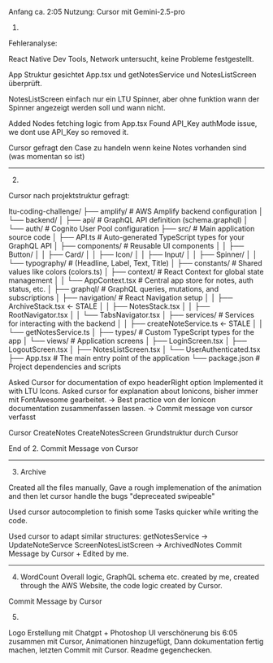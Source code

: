 

Anfang ca. 2:05
Nutzung: Cursor mit Gemini-2.5-pro

1. 

Fehleranalyse: 

React Native Dev Tools, Network untersucht, keine Probleme festgestellt. 

App Struktur gesichtet App.tsx und getNotesService und NotesListScreen überprüft.  

NotesListScreen einfach nur ein LTU Spinner, aber ohne funktion wann der Spinner angezeigt werden soll und wann nicht.

Added Nodes fetching logic from App.tsx
Found API_Key authMode issue, we dont use API_Key so removed it.

Cursor gefragt den Case zu handeln wenn keine Notes vorhanden sind (was momentan so ist)

----------------------------------
2.

Cursor nach projektstruktur gefragt: 

ltu-coding-challenge/
├── amplify/              # AWS Amplify backend configuration
│   └── backend/
│       ├── api/          # GraphQL API definition (schema.graphql)
│       └── auth/         # Cognito User Pool configuration
├── src/                  # Main application source code
│   ├── API.ts            # Auto-generated TypeScript types for your GraphQL API
│   ├── components/       # Reusable UI components
│   │   ├── Button/
│   │   ├── Card/
│   │   ├── Icon/
│   │   ├── Input/
│   │   ├── Spinner/
│   │   └── typography/   # (Headline, Label, Text, Title)
│   ├── constants/        # Shared values like colors (colors.ts)
│   ├── context/          # React Context for global state management
│   │   └── AppContext.tsx # Central app store for notes, auth status, etc.
│   ├── graphql/          # GraphQL queries, mutations, and subscriptions
│   ├── navigation/       # React Navigation setup
│   │   ├── ArchiveStack.tsx  <- STALE
│   │   ├── NotesStack.tsx
│   │   ├── RootNavigator.tsx
│   │   └── TabsNavigator.tsx
│   ├── services/         # Services for interacting with the backend
│   │   ├── createNoteService.ts <- STALE
│   │   └── getNotesService.ts
│   ├── types/            # Custom TypeScript types for the app
│   └── views/            # Application screens
│       ├── LoginScreen.tsx
│       ├── LogoutScreen.tsx
│       ├── NotesListScreen.tsx
│       └── UserAuthenticated.tsx
├── App.tsx               # The main entry point of the application
└── package.json          # Project dependencies and scripts

Asked  Cursor for documentation  of expo headerRight option
Implemented it with LTU Icons. 
Asked cursor for explanation about Ionicons, bisher immer mit FontAwesome gearbeitet. 
-> Best practice von der Ionicon documentation zusammenfassen lassen. 
-> Commit message von cursor verfasst

Cursor CreateNotes
CreateNotesScreen Grundstruktur durch Cursor

End of 2. Commit Message von Cursor 

---------------------------------

3. Archive 

Created all the files manually,
Gave a rough implemenation of the animation and then let cursor handle the bugs "depreceated swipeable" 

Used cursor autocompletion to finish some Tasks quicker while writing the code. 

Used cursor to adapt similar structures: 
getNotesService -> UpdateNoteServce
ScreenNotesListScreen -> ArchivedNotes
Commit  Message by Cursor + Edited by me. 

---------------

4. WordCount
Overall logic, GraphQL schema etc. created by me, created through the AWS Website, the code logic created by Cursor. 

Commit Message by Cursor

5. 
Logo Erstellung mit Chatgpt + Photoshop
UI verschönerung bis 6:05 zusammen mit Cursor, 
Animationen hinzugefügt, 
Dann dokumentation fertig machen, letzten Commit mit Cursor. 
Readme gegenchecken.  







